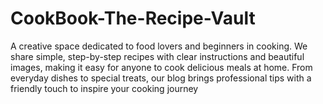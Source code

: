 # CookBook-The-Recipe-Vault
A creative space dedicated to food lovers and beginners in cooking. We share simple, step-by-step recipes with clear instructions and beautiful images, making it easy for anyone to cook delicious meals at home. From everyday dishes to special treats, our blog brings professional tips with a friendly touch to inspire your cooking journey
